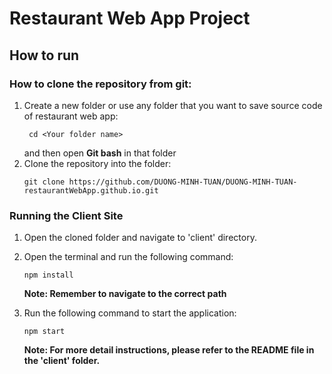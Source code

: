 # Restaurant Web App Project
## How to run
### How to clone the repository from git: 
1. Create a new folder or use any folder that you want to save source code of restaurant web app:
   ``` 
    cd <Your folder name> 
    ```
    and then open **Git bash** in that folder 
2. Clone the repository into the folder: 
   ```
   git clone https://github.com/DUONG-MINH-TUAN/DUONG-MINH-TUAN-restaurantWebApp.github.io.git
    ```
### Running the Client Site
1. Open the cloned folder and navigate to 'client' directory.
2. Open the terminal and run the following command: 
    ```
    npm install
    ```
    **Note: Remember to navigate to the correct path**
  
3. Run the following command to start the application: 
    ```
    npm start
    ```
    **Note: For more detail instructions, please refer to the README file in the 'client' folder.**


